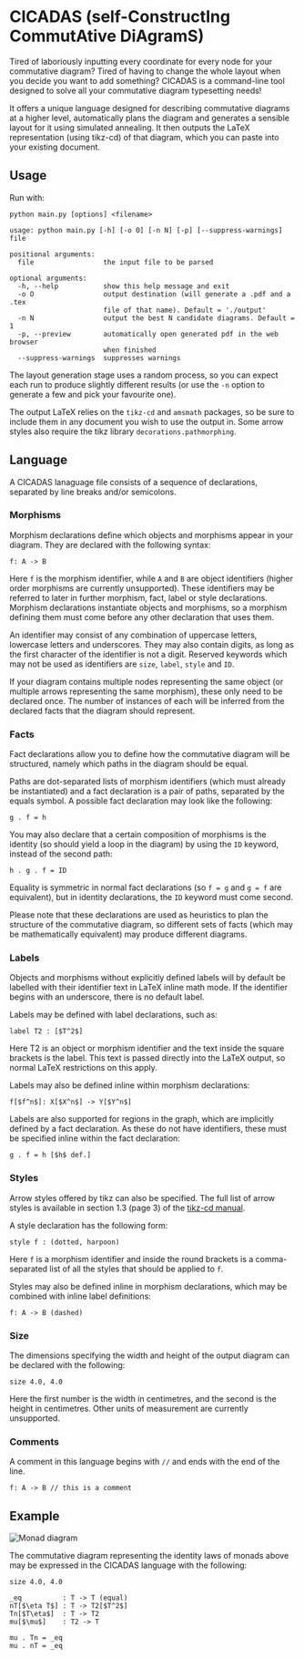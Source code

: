 # CICADAS (self-ConstructIng CommutAtive DiAgramS)

Tired of laboriously inputting every coordinate for every node for your commutative diagram? Tired of having to change the whole layout when you decide you want to add something? CICADAS is a command-line tool designed to solve all your commutative diagram typesetting needs!

It offers a unique language designed for describing commutative diagrams at a higher level, automatically plans the diagram and generates a sensible layout for it using simulated annealing. It then outputs the LaTeX representation (using tikz-cd) of that diagram, which you can paste into your existing document.

<!-- ## Installation

Run `pip install cicadas` to install the tool.

Please note that the tool only works with Python 3 and also requires pdflatex to be installed. -->

## Usage

Run with:
<!-- 
`cicadas [options] <filename>` (still TODO)

or possibly (depending on installation) -->

`python main.py [options] <filename>`

```
usage: python main.py [-h] [-o O] [-n N] [-p] [--suppress-warnings] file

positional arguments:
  file                 the input file to be parsed

optional arguments:
  -h, --help           show this help message and exit
  -o O                 output destination (will generate a .pdf and a .tex
                       file of that name). Default = './output'
  -n N                 output the best N candidate diagrams. Default = 1
  -p, --preview        automatically open generated pdf in the web browser
                       when finished
  --suppress-warnings  suppresses warnings
```

The layout generation stage uses a random process, so you can expect each run to produce slightly different results (or use the `-n` option to generate a few and pick your favourite one).

The output LaTeX relies on the `tikz-cd` and `amsmath` packages, so be sure to include them in any document you wish to use the output in. Some arrow styles also require the tikz library `decorations.pathmorphing`.

## Language

A CICADAS lanaguage file consists of a sequence of declarations, separated by line breaks and/or semicolons.

### Morphisms

Morphism declarations define which objects and morphisms appear in your diagram. They are declared with the following syntax:

`f: A -> B`

Here `f` is the morphism identifier, while `A` and `B` are object identifiers (higher order morphisms are currently unsupported). These identifiers may be referred to later in further morphism, fact, label or style declarations. Morphism declarations instantiate objects and morphisms, so a morphism defining them must come before any other declaration that uses them.

An identifier may consist of any combination of uppercase letters, lowercase letters and underscores. They may also contain digits, as long as the first character of the identifier is not a digit. Reserved keywords which may not be used as identifiers are `size`, `label`, `style` and `ID`.

If your diagram contains multiple nodes representing the same object (or multiple arrows representing the same morphism), these only need to be declared once. The number of instances of each will be inferred from the declared facts that the diagram should represent.

### Facts

Fact declarations allow you to define how the commutative diagram will be structured, namely which paths in the diagram should be equal.

Paths are dot-separated lists of morphism identifiers (which must already be instantiated) and a fact declaration is a pair of paths, separated by the equals symbol. A possible fact declaration may look like the following:

`g . f = h`

You may also declare that a certain composition of morphisms is the identity (so should yield a loop in the diagram) by using the `ID` keyword, instead of the second path:

`h . g . f = ID`

Equality is symmetric in normal fact declarations (so `f = g` and `g = f` are equivalent), but in identity declarations, the `ID` keyword must come second.

Please note that these declarations are used as heuristics to plan the structure of the commutative diagram, so different sets of facts (which may be mathematically equivalent) may produce different diagrams.

### Labels

Objects and morphisms without explicitly defined labels will by default be labelled with their identifier text in LaTeX inline math mode. If the identifier begins with an underscore, there is no default label.

Labels may be defined with label declarations, such as:

`label T2 : [$T^2$]`

Here T2 is an object or morphism identifier and the text inside the square brackets is the label. This text is passed directly into the LaTeX output, so normal LaTeX restrictions on this apply.

Labels may also be defined inline within morphism declarations:

`f[$f^n$]: X[$X^n$] -> Y[$Y^n$]`

Labels are also supported for regions in the graph, which are implicitly defined by a fact declaration. As these do not have identifiers, these must be specified inline within the fact declaration:

`g . f = h [$h$ def.]`

### Styles

Arrow styles offered by tikz can also be specified. The full list of arrow styles is available in section 1.3 (page 3) of the [tikz-cd manual](http://ctan.math.washington.edu/tex-archive/graphics/pgf/contrib/tikz-cd/tikz-cd-doc.pdf).

A style declaration has the following form:

`style f : (dotted, harpoon)`

Here `f` is a morphism identifier and inside the round brackets is a comma-separated list of all the styles that should be applied to `f`.

Styles may also be defined inline in morphism declarations, which may be combined with inline label definitions:

`f: A -> B (dashed)`

### Size

The dimensions specifying the width and height of the output diagram can be declared with the following:

`size 4.0, 4.0`

Here the first number is the width in centimetres, and the second is the height in centimetres. Other units of measurement are currently unsupported.

### Comments

A comment in this language begins with `//` and ends with the end of the line.

`f: A -> B // this is a comment`

## Example

![Monad diagram](https://upload.wikimedia.org/wikipedia/commons/thumb/0/07/Coherence_law_for_the_unit_of_a_monad.svg/150px-Coherence_law_for_the_unit_of_a_monad.svg.png)

The commutative diagram representing the identity laws of monads above may be expressed in the CICADAS language with the following:

```
size 4.0, 4.0

_eq          : T -> T (equal)
nT[$\eta T$] : T -> T2[$T^2$]
Tn[$T\eta$]  : T -> T2
mu[$\mu$]    : T2 -> T

mu . Tn = _eq
mu . nT = _eq
```
